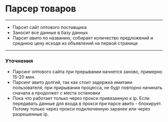 
 # Парсер товаров
***
 * Парсит сайт оптового поставщика
 * Заносит все данные в базу данных
 * Парсит авито по названию, собирает количество предложений и среднюю цену исходя из объявлений на первой странице

---
### Уточнения
* Парсинг оптового сайта при прерывании начнется заново, примерно 15-20 мин.
* Парсинг авито долгий, так как стоит задержка имитаии пользователя, при прирывании процесса, не будт повторно начинать сначала а продолжет с места остановки
* Пока что работает только через прокси привязанную к ip.  Если передавать данные для входа в прокси при парсе авито - блокирует.
Потому только через прокси подключенную заранее или через разрешенные ip.